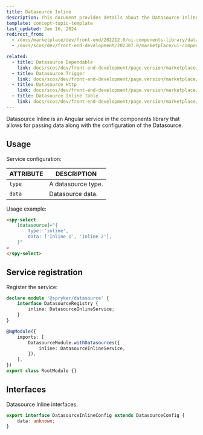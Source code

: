 ```yaml
---
title: Datasource Inline
description: This document provides details about the Datasource Inline service in the Components Library.
template: concept-topic-template
last_updated: Jan 16, 2024
redirect_from:
  - /docs/marketplace/dev/front-end/202212.0/ui-components-library/datasources/datasource-inline.html
  - /docs/scos/dev/front-end-development/202307.0/marketplace/ui-components-library/datasources/datasource-inline.html

related:
  - title: Datasource Dependable
    link: docs/scos/dev/front-end-development/page.version/marketplace/ui-components-library/datasources/datasource-dependable.html
  - title: Datasource Trigger
    link: docs/scos/dev/front-end-development/page.version/marketplace/ui-components-library/datasources/datasource-trigger/datasource-trigger.html
  - title: Datasource Http
    link: docs/scos/dev/front-end-development/page.version/marketplace/ui-components-library/datasources/datasource-http.html
  - title: Datasource Inline Table
    link: docs/scos/dev/front-end-development/page.version/marketplace/ui-components-library/datasources/datasource-inline-table.html
---
```



Datasource Inline is an Angular service in the components library that allows for passing data along with the configuration of the Datasource.

## Usage

Service configuration:

| ATTRIBUTE | DESCRIPTION |
| - | - |
| `type` | A datasource type.  |
| `data` | Datasource data.  |

Usage example:

```html
<spy-select
    [datasource]="{
        type: 'inline',
        data: ['Inline 1', 'Inline 2'],
    }"
>
</spy-select>
```

## Service registration

Register the service:

```ts
declare module '@spryker/datasource' {
    interface DatasourceRegistry {
        inline: DatasourceInlineService;
    }
}

@NgModule({
    imports: [
        DatasourceModule.withDatasources({
            inline: DatasourceInlineService,
        }),
    ],
})
export class RootModule {}
```

## Interfaces

Datasource Inline interfaces:

```ts
export interface DatasourceInlineConfig extends DatasourceConfig {
    data: unknown;
}
```
